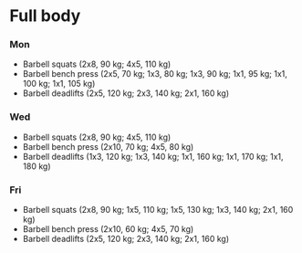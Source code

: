 # Full body
### Mon
* Barbell squats (2x8, 90 kg; 4x5, 110 kg)
* Barbell bench press (2x5, 70 kg; 1x3, 80 kg; 1x3, 90 kg; 1x1, 95 kg; 1x1, 100 kg; 1x1, 105 kg)
* Barbell deadlifts (2x5, 120 kg; 2x3, 140 kg; 2x1, 160 kg)

### Wed
* Barbell squats (2x8, 90 kg; 4x5, 110 kg)
* Barbell bench press (2x10, 70 kg; 4x5, 80 kg)
* Barbell deadlifts (1x3, 120 kg; 1x3, 140 kg; 1x1, 160 kg; 1x1, 170 kg; 1x1, 180 kg)

### Fri
* Barbell squats (2x8, 90 kg; 1x5, 110 kg; 1x5, 130 kg; 1x3, 140 kg; 2x1, 160 kg)
* Barbell bench press (2x10, 60 kg; 4x5, 70 kg)
* Barbell deadlifts (2x5, 120 kg; 2x3, 140 kg; 2x1, 160 kg)
